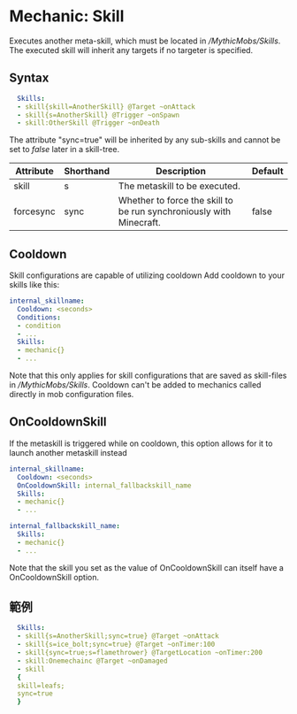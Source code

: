 Mechanic: Skill
===============

Executes another meta-skill, which must be located in
*/MythicMobs/Skills*. The executed skill will inherit any targets if no
targeter is specified.

Syntax
------
```yaml
  Skills:
  - skill{skill=AnotherSkill} @Target ~onAttack
  - skill{s=AnotherSkill} @Trigger ~onSpawn
  - skill:OtherSkill @Trigger ~onDeath
```

The attribute "sync=true" will be inherited by any sub-skills and cannot
be set to *false* later in a skill-tree.

| Attribute | Shorthand | Description| Default |
|-----------|-----------|---------------------------------------------------------------------|---------|
| skill | s | The metaskill to be executed.  | |
| forcesync | sync  | Whether to force the skill to be run synchroniously with Minecraft. | false   |

Cooldown
--------

Skill configurations are capable of utilizing cooldown
Add cooldown to your skills like this:

```yaml
internal_skillname:
  Cooldown: <seconds>
  Conditions:
  - condition
  - ...
  Skills:
  - mechanic{}
  - ...

```
Note that this only applies for skill configurations that are saved as
skill-files in */MythicMobs/Skills*. Cooldown can't be added to
mechanics called directly in mob configuration files.

OnCooldownSkill
---------------

If the metaskill is triggered while on cooldown, this option allows for it to launch another metaskill instead

```yaml
internal_skillname:
  Cooldown: <seconds>
  OnCooldownSkill: internal_fallbackskill_name
  Skills:
  - mechanic{}
  - ...

internal_fallbackskill_name:
  Skills:
  - mechanic{}
  - ...
```

Note that the skill you set as the value of OnCooldownSkill can itself have a OnCooldownSkill option.

範例
--------

```yaml
  Skills:
  - skill{s=AnotherSkill;sync=true} @Target ~onAttack
  - skill{s=ice_bolt;sync=true} @Target ~onTimer:100
  - skill{sync=true;s=flamethrower} @TargetLocation ~onTimer:200
  - skill:Onemechainc @Target ~onDamaged
  - skill
  {
  skill=leafs;
  sync=true
  }
```